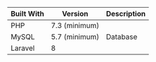 
| Built With            | Version       | Description                                               |
| --------------------- | ------------- | --------------------------------------------------------- |
| PHP                   | 7.3 (minimum) |                                                           |
| MySQL                 | 5.7 (minimum) | Database                                                  |
| Laravel               | 8           |                                                           |
